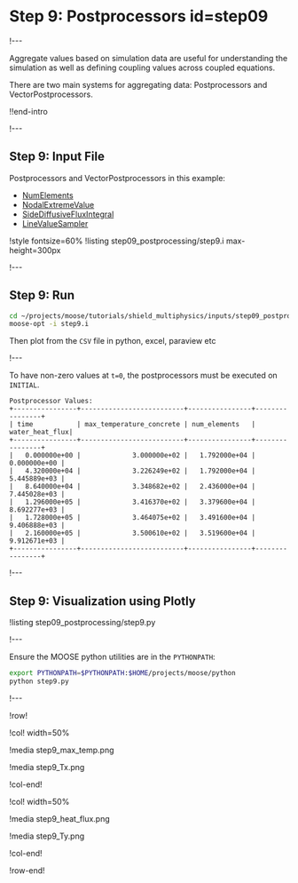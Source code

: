 # Step 9: Postprocessors id=step09

!---

Aggregate values based on simulation data are useful for understanding the simulation as well
as defining coupling values across coupled equations.

There are two main systems for aggregating data: Postprocessors and VectorPostprocessors.

!!end-intro

!---

## Step 9: Input File

Postprocessors and VectorPostprocessors in this example:

- [NumElements](NumElements.md)
- [NodalExtremeValue](NodalExtremeValue.md)
- [SideDiffusiveFluxIntegral](SideDiffusiveFluxIntegral.md)
- [LineValueSampler](LineValueSampler.md)

!style fontsize=60%
!listing step09_postprocessing/step9.i max-height=300px

!---

## Step 9: Run

```bash
cd ~/projects/moose/tutorials/shield_multiphysics/inputs/step09_postprocessing
moose-opt -i step9.i
```

Then plot from the `CSV` file in python, excel, paraview etc

!---

To have non-zero values at `t=0`, the postprocessors must be executed on `INITIAL`.

```text
Postprocessor Values:
+----------------+--------------------------+----------------+----------------+
| time           | max_temperature_concrete | num_elements   | water_heat_flux|
+----------------+--------------------------+----------------+----------------+
|   0.000000e+00 |             3.000000e+02 |   1.792000e+04 |   0.000000e+00 |
|   4.320000e+04 |             3.226249e+02 |   1.792000e+04 |   5.445889e+03 |
|   8.640000e+04 |             3.348682e+02 |   2.436000e+04 |   7.445028e+03 |
|   1.296000e+05 |             3.416370e+02 |   3.379600e+04 |   8.692277e+03 |
|   1.728000e+05 |             3.464075e+02 |   3.491600e+04 |   9.406888e+03 |
|   2.160000e+05 |             3.500610e+02 |   3.519600e+04 |   9.912671e+03 |
+----------------+--------------------------+----------------+----------------+
```

!---

## Step 9: Visualization using Plotly

!listing step09_postprocessing/step9.py

!---

Ensure the MOOSE python utilities are in the `PYTHONPATH`:

```bash
export PYTHONPATH=$PYTHONPATH:$HOME/projects/moose/python
python step9.py
```

!---

!row!

!col! width=50%

!media step9_max_temp.png

!media step9_Tx.png

!col-end!

!col! width=50%

!media step9_heat_flux.png

!media step9_Ty.png

!col-end!

!row-end!
